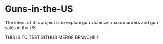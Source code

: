 # Guns-in-the-US
The intent of this project is to explore gun violence, mass murders and gun sales in the US

THIS IS TO TEST GITHUB MERGE BRANCH!!!!
